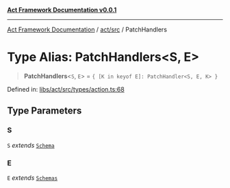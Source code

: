 [**Act Framework Documentation v0.0.1**](README.md)

***

[Act Framework Documentation](README.md) / [act/src](act.src.md) / PatchHandlers

# Type Alias: PatchHandlers\<S, E\>

> **PatchHandlers**\<`S`, `E`\> = `{ [K in keyof E]: PatchHandler<S, E, K> }`

Defined in: [libs/act/src/types/action.ts:68](https://github.com/Rotorsoft/act-root/blob/62fab56d51bbe483c1ba64b9cb3720e282a9a947/libs/act/src/types/action.ts#L68)

## Type Parameters

### S

`S` *extends* [`Schema`](act.src.TypeAlias.Schema.md)

### E

`E` *extends* [`Schemas`](act.src.TypeAlias.Schemas.md)
